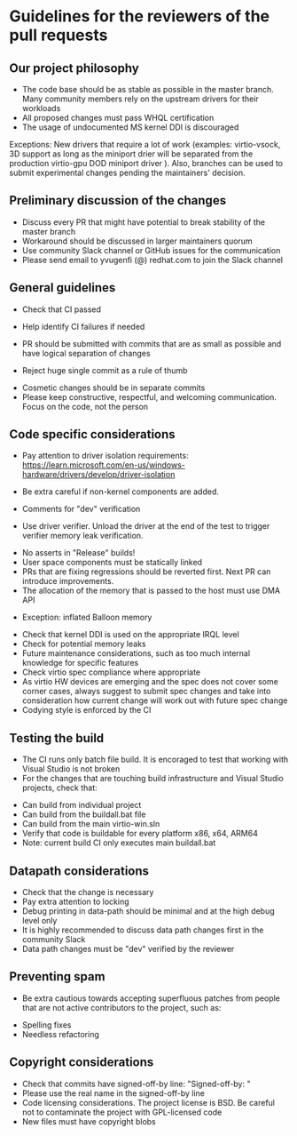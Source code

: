 # Guidelines for the reviewers of the pull requests

## Our project philosophy

* The code base should be as stable as possible in the master branch. Many community members rely on the upstream drivers for their workloads
* All proposed changes must pass WHQL certification
* The usage of undocumented MS kernel DDI is discouraged

Exceptions: New drivers that require a lot of work (examples: virtio-vsock, 3D support as long as the miniport drier will be separated from the production virtio-gpu DOD miniport driver ). Also, branches can be used to submit experimental changes pending the maintainers' decision.

## Preliminary discussion of the changes

* Discuss every PR that might have potential to break stability of the master branch
* Workaround should be discussed in larger maintainers quorum
* Use community Slack channel or GitHub issues for the communication
* Please send email to yvugenfi (@) redhat.com to join the Slack channel

## General guidelines

* Check that CI passed
 - Help identify CI failures if needed
* PR should be submitted with commits that are as small as possible and have logical separation of changes
 - Reject huge single commit as a rule of thumb
* Cosmetic changes should be in separate commits
* Please keep constructive, respectful, and welcoming communication. Focus on the code, not the person

## Code specific considerations

* Pay attention to driver isolation requirements: https://learn.microsoft.com/en-us/windows-hardware/drivers/develop/driver-isolation
 - Be extra careful if non-kernel components are added.
* Comments for "dev" verification
 - Use driver verifier. Unload the driver at the end of the test to trigger verifier memory leak verification.
* No asserts in "Release" builds!
* User space components must be statically linked
* PRs that are fixing regressions should be reverted first. Next PR can introduce improvements.
* The allocation of the memory that is passed to the host must use DMA API
 - Exception: inflated Balloon memory
* Check that kernel DDI is used on the appropriate IRQL level
* Check for potential memory leaks
* Future maintenance considerations, such as too much internal knowledge for specific features
* Check virtio spec compliance where appropriate
* As virtio HW devices are emerging and the spec does not cover some corner cases, always suggest to submit spec changes and take into consideration how current change will work out with future spec change
* Codying style is enforced by the CI

## Testing the build

* The CI runs only batch file build. It is encoraged to test that working with Visual Studio is not broken
* For the changes that are touching build infrastructure and Visual Studio projects, check that:
 - Can build from individual project
 - Can build from the buildall.bat file
 - Can build from the main virtio-win.sln
 - Verify that code is buildable for every platform x86, x64, ARM64
 - Note: current build CI only executes main buildall.bat

## Datapath considerations

* Check that the change is necessary
* Pay extra attention to locking
* Debug printing in data-path should be minimal and at the high debug level only
* It is highly recommended to discuss data path changes first in the community Slack
* Data path changes must be "dev" verified by the reviewer

## Preventing spam

* Be extra cautious towards accepting superfluous patches from people that are not active contributors to the project, such as:
 - Spelling fixes
 - Needless refactoring

##  Copyright considerations

* Check that commits have signed-off-by line: "Signed-off-by: <name> <email>"
* Please use the real name in the signed-off-by line
* Code licensing considerations. The project license is BSD. Be careful not to contaminate the project with GPL-licensed code
* New files must have copyright blobs
